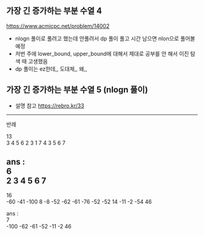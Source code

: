 ## 가장 긴 증가하는 부분 수열 4 
https://www.acmicpc.net/problem/14002

- nlogn 풀이로 풀려고 했는데 안풀려서 dp 풀이 풀고 시간 남으면 nlon으로 풀어볼 예정
- 저번 주에 lower_bound, upper_bound에 대해서 제대로 공부를 안 해서 이진 탐색 때 고생했음
- dp 풀이는 ez한데,, 도대체,, 왜,,

## 가장 긴 증가하는 부분 수열 5 (nlogn 풀이)
- 설명 참고 https://rebro.kr/33

---
반례

13 \
3 4 5 6 2 3 1 7 4 3 5 6 7

ans : \
6 \
2 3 4 5 6 7
---
16 \
-60 -41 -100 8 -8 -52 -62 -61 -76 -52 -52 14 -11 -2 -54 46

ans : \
7 \
-100 -62 -61 -52 -11 -2 46

